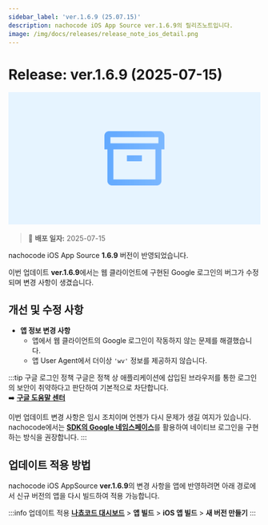 ```yaml
---
sidebar_label: 'ver.1.6.9 (25.07.15)'
description: nachocode iOS App Source ver.1.6.9의 릴리즈노트입니다.
image: /img/docs/releases/release_note_ios_detail.png
---
```


# Release: ver.1.6.9 (2025-07-15)

![ios_detail](/img/docs/releases/release_note_ios_detail.png)

> 🔔 **배포 일자:** 2025-07-15

nachocode iOS App Source **1.6.9** 버전이 반영되었습니다.

이번 업데이트 **ver.1.6.9**에서는 웹 클라이언트에 구현된 Google 로그인의 버그가 수정되며 변경 사항이 생겼습니다.

## 개선 및 수정 사항

- **앱 정보 변경 사항**
  - 앱에서 웹 클라이언트의 Google 로그인이 작동하지 않는 문제를 해결했습니다.
  - 앱 User Agent에서 더이상 `'wv'` 정보를 제공하지 않습니다.

:::tip 구글 로그인 정책
구글은 정책 상 애플리케이션에 삽입된 브라우저를 통한 로그인의 보안이 취약하다고 판단하여 기본적으로 차단합니다.  
➡️ [**구글 도움말 센터**](https://support.google.com/accounts/answer/7675428)

이번 업데이트 변경 사항은 임시 조치이며 언젠가 다시 문제가 생길 여지가 있습니다.  
nachocode에서는 [**SDK의 Google 네임스페이스**](/docs/sdk/namespaces/google)를 활용하여 네이티브 로그인을 구현하는 방식을 권장합니다.
:::

## 업데이트 적용 방법

nachocode iOS AppSource **ver.1.6.9**의 변경 사항을 앱에 반영하려면 아래 경로에서 신규 버전의 앱을 다시 빌드하여 적용 가능합니다.

:::info 업데이트 적용
[**나쵸코드 대시보드**](https://nachocode.io/?utm_source=docs&utm_medium=documentation&utm_campaign=devguide) > **앱 빌드** > **iOS 앱 빌드** > **새 버전 만들기**
:::

